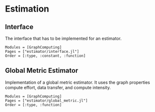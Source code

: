 # Estimation

## Interface

The interface that has to be implemented for an estimator.

```@autodocs
Modules = [GraphComputing]
Pages = ["estimator/interface.jl"]
Order = [:type, :constant, :function]
```

## Global Metric Estimator

Implementation of a global metric estimator. It uses the graph properties compute effort, data transfer, and compute intensity.

```@autodocs
Modules = [GraphComputing]
Pages = ["estimator/global_metric.jl"]
Order = [:type, :function]
```
